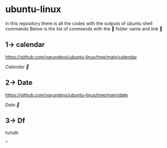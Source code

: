 # ubuntu-linux
in this repository there is all the codes with the outputs of ubuntu shell commands
Below is the list of commands with the 📂 folder name and link 🔗 

## 1-> calendar
https://github.com/varundevs/ubuntu-linux/tree/main/calendar

*Calendar 📅*

## 2-> Date
https://github.com/varundevs/ubuntu-linux/tree/main/date

*Date 📅*

## 3-> Df

hzhdh

*^*
